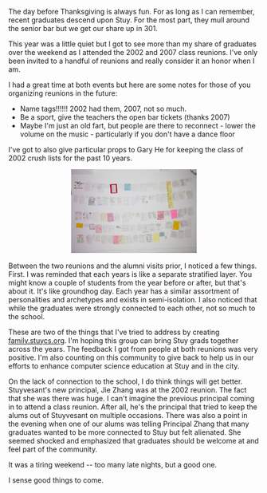 <!--
.. title: Alumni Day(s)
.. slug: 2012-11-25-alum-days.md
.. date: 2012-11-25
.. tags: community
.. type: text
-->


The day before Thanksgiving is always fun. For as long as I can
remember, recent graduates descend upon Stuy. For the most part, they
mull around the senior bar but we get our share up in 301. 

This year was a little quiet but I got to see more than my share of
graduates over the weekend as I attended the 2002 and 2007 class
reunions. I've only been invited to a handful of reunions and really
consider it an honor when I am.

I had a great time at both events but here are some notes for those of
you organizing reunions in the future:

<ul>
<li>Name tags!!!!!! 2002 had them, 2007, not so much.</li>
<li>Be a sport, give the teachers the open bar tickets (thanks 2007)</li>
<li>Maybe I'm just an old fart, but people are there to reconnect - lower the volume on the music - particularly if you don't have a dance floor</li>
</ul>

I've got to also give particular props to Gary He for keeping the class of 2002 crush lists for the past 10 years.

<div align="center">
<img width="50%" src="/img/crushlists.jpg"></img>
</div>


Between the two reunions and the alumni visits prior, I noticed a few
things. First. I was reminded that each years is like a separate
stratified layer. You might know a couple of students from the year
before or after, but that's about it. It's like groundhog day. Each
year has a similar assortment of personalities and archetypes and
exists in semi-isolation. I also noticed that while the graduates were
strongly connected to each other, not so much to the school.

These are two of the things that I've tried to address by creating <a
href="http://family.stuycs.org">family.stuycs.org</a>. I'm hoping this
group can bring Stuy grads together across the years. The feedback I
got from people at both reunions was very positive. I'm also counting
on this community to give back to help us in our efforts to enhance
computer science education at Stuy and in the city.

On the lack of connection to the school, I do think things will get
better. Stuyvesant's new principal, Jie Zhang was at the 2002
reunion. The fact that she was there was huge. I can't imagine the
previous principal coming in to attend a class reunion. After all,
he's the principal that tried to keep the alums out of Stuyvesant on
multiple occasions. There was also a point in the evening when one of
our alums was telling Principal Zhang that many graduates wanted to be
more connected to Stuy but felt alienated. She seemed shocked and
emphasized that graduates should be welcome at and feel part of the
community. 

It was a tiring weekend -- too many late nights, but a good one.

I sense good things to come.


